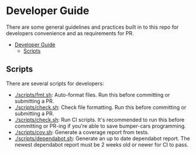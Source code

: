 # Developer Guide

There are some general guidelines and practices built in to this repo for developers
convenience and as requirements for PR.

- [Developer Guide](#developer-guide)
  - [Scripts](#scripts)

## Scripts

There are several scripts for developers:

- [./scripts/fmt.sh](../scripts/fmt.sh): Auto-format files. Run this before committing
  or submitting a PR.
- [./scripts/check.sh](../scripts/check.sh): Check file formatting. Run this before
  committing or submitting a PR.
- [./scripts/check.sh](../scripts/ci.sh): Run CI scripts. It's recommended to run this
  before committing or PR-ing if you're able to save bumper-cars programming.
- [./scripts/cov.sh](../scripts/cov.sh): Generate a coverage report from tests.
- [./scripts/dependabot.sh](../scripts/dependabot.sh): Generate an up to date dependabot
  report. The newest dependabot report must be 2 weeks old or newer for CI to pass.